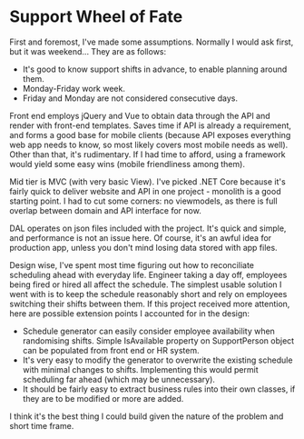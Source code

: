 # Support Wheel of Fate


First and foremost, I've made some assumptions. Normally I would ask first, but it was weekend... They are as follows:
- It's good to know support shifts in advance, to enable planning around them.
- Monday-Friday work week.
- Friday and Monday are not considered consecutive days.


Front end employs jQuery and Vue to obtain data through the API and render with front-end templates. Saves time if API is already a requirement, and forms a good base for mobile clients (because API exposes everything web app needs to know, so most likely covers most mobile needs as well). Other than that, it's rudimentary. If I had time to afford, using a framework would yield some easy wins (mobile friendliness among them).

Mid tier is MVC (with very basic View). I've picked .NET Core because it's fairly quick to deliver website and API in one project - monolith is a good starting point. I had to cut some corners: no viewmodels, as there is full overlap between domain and API interface for now.

DAL operates on json files included with the project. It's quick and simple, and performance is not an issue here. Of course, it's an awful idea for production app, unless you don't mind losing data stored with app files.

Design wise, I've spent most time figuring out how to reconciliate scheduling ahead with everyday life. Engineer taking a day off, employees being fired or hired all affect the schedule. The simplest usable solution I went with is to keep the schedule reasonably short and rely on employees switching their shifts between them. If this project received more attention, here are possible extension points I accounted for in the design:
- Schedule generator can easily consider employee availability when randomising shifts. Simple IsAvailable property on SupportPerson object can be populated from front end or HR system.
- It's very easy to modify the generator to overwrite the existing schedule with minimal changes to shifts. Implementing this would permit scheduling far ahead (which may be unnecessary).
- It should be fairly easy to extract business rules into their own classes, if they are to be modified or more are added.


I think it's the best thing I could build given the nature of the problem and short time frame.
